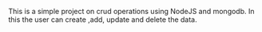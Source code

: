 This is a simple project on crud operations using NodeJS and mongodb. In this the user can create ,add, update and delete the data.